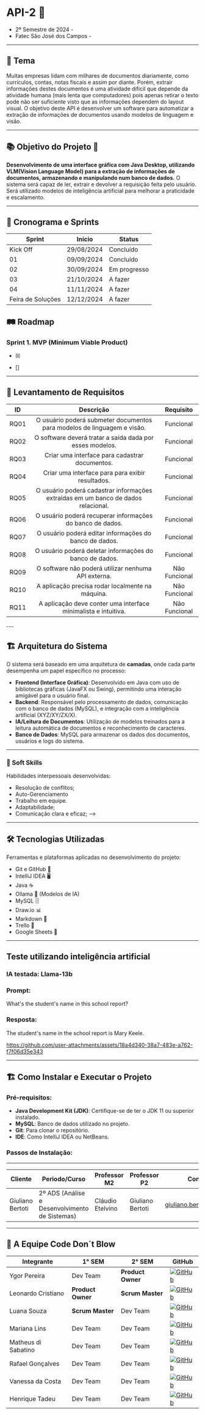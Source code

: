 # API-2 🚀

- 2º Semestre de 2024 -
- Fatec São José dos Campos -
---

## 📌 Tema

Muitas empresas lidam com milhares de documentos diariamente, como currículos, contas, notas fiscais e assim por diante. Porém, extrair informações destes documentos é uma atividade difícil que depende da atividade humana (mais lenta que computadores) pois apenas retirar o texto pode não ser suficiente visto que as informações dependem do layout visual. O objetivo deste API é desenvolver um software para automatizar a extração de informações de documentos usando modelos de linguagem e visão.

---

## 📚 Objetivo do Projeto 🎯

**Desenvolvimento de uma interface gráfica com Java Desktop, utilizando VLM(Vision Language Model) para a extração de informações de documentos, armazenando e manipulando num banco de dados.** O sistema será capaz de ler, extrair e devolver a requisição feita pelo usuário. Será utilizado modelos de inteligência artificial para melhorar a praticidade e escalamento.

---

## 📅 Cronograma e Sprints

| Sprint            | Início     | Status       |
| ----------------- | ---------- | ------------ |
| Kick Off          | 29/08/2024 | Concluído    |
| 01                | 09/09/2024 | Concluído |
| 02                | 30/09/2024 | Em progresso     |
| 03                | 21/10/2024 | A fazer      |
| 04                | 11/11/2024 | A fazer      |
| Feira de Soluções | 12/12/2024 | A fazer      |

## 🛤️ Roadmap

### Sprint 1. MVP (Minimum Viable Product)

- [x] 
- []

---

## 📝 Levantamento de Requisitos

<a id="requisitos"></a>

<div align="center">

|          ID           |                     Descrição                      |         Requisito          |
| :-------------------: | :----------------------------------------------------------: | :-------------: |
| RQ01 | O usuário poderá submeter documentos para modelos de linguagem e visão. |Funcional|
| RQ02 | O software deverá tratar a saída dada por esses modelos.|Funcional|
| RQ03 | Criar uma interface para cadastrar documentos.|Funcional|
| RQ04 | Criar uma interface para para exibir resultados. |Funcional|
| RQ05 | O usuário poderá cadastrar informações extraídas em um banco de dados relacional. |Funcional|
| RQ06 | O usuário poderá recuperar informações do banco de dados. |Funcional|
| RQ07 | O usuário poderá editar informações do banco de dados. |Funcional|
| RQ08 | O usuário poderá deletar informações do banco de dados. |Funcional|
| RQ09 | O software não poderá utilizar nenhuma API externa. |Não Funcional|
| RQ10 | A aplicação precisa rodar localmente na máquina. |Não Funcional|
| RQ11 | A aplicação deve conter uma interface minimalista e intuitiva. |Não Funcional|

</div>
---

## 🏗️ Arquitetura do Sistema

O sistema será baseado em uma arquitetura de **camadas**, onde cada parte desempenha um papel específico no processo:

- **Frontend (Interface Gráfica)**: Desenvolvido em Java com uso de bibliotecas gráficas (JavaFX ou Swing), permitindo uma interação amigável para o usuário final.
- **Backend**: Responsável pelo processamento de dados, comunicação com o banco de dados (MySQL), e integração com a inteligência artificial (XYZ/XY/ZX/X).
- **IA/Leitura de Documentos**: Utilização de modelos treinados para a leitura automática de documentos e reconhecimento de caracteres.
- **Banco de Dados**: MySQL para armazenar os dados dos documentos, usuários e logs do sistema.


<!-- ### Diagrama de Arquitetura 📊 -->


---


### 🌱 Soft Skills

Habilidades interpessoais desenvolvidas:

- Resolução de conflitos;
- Auto-Gerenciamento
- Trabalho em equipe.
- Adaptabilidade;
- Comunicação clara e eficaz; -->

---

## 🛠️ Tecnologias Utilizadas

Ferramentas e plataformas aplicadas no desenvolvimento do projeto:
<!-- COLOCAR OS ICONES -->
<!-- - Figma 🎨 -->
- Git e GitHub 🐙
- IntelliJ IDEA 🖥️
- Java ☕
- Ollama 🧠 (Modelos de IA)
- MySQL 🗄️
- Draw.io 📊
- Markdown 📝
- Trello 🔧
- Google Sheets 📑

---
## Teste utilizando inteligência artificial

### IA testada: Llama-13b
### Prompt:
What's the student's name in this school report?
### Resposta:
The student's name in the school report is Mary Keele.

https://github.com/user-attachments/assets/18a4d340-38a7-483e-a762-f7f06d35e343


---

## 🏗️ Como Instalar e Executar o Projeto

### Pré-requisitos:

- **Java Development Kit (JDK)**: Certifique-se de ter o JDK 11 ou superior instalado.
- **MySQL**: Banco de dados utilizado no projeto.
- **Git**: Para clonar o repositório.
- **IDE**: Como IntelliJ IDEA ou NetBeans.

### Passos de Instalação:




---

| Cliente          | Periodo/Curso                                  | Professor M2      | Professor P2     | Contato Cliente                    |
| ---------------- | ---------------------------------------------- | ----------------- | ---------------- | ---------------------------------- |
| Giuliano Bertoti | 2º ADS (Análise e Desenvolvimento de Sistemas) | Cláudio Etelvino  | Giuliano Bertoti | <giuliano.bertoti@fatec.sp.gov.br> |
---

## 👥 A Equipe Code Don´t Blow


| Integrante | 1° SEM | 2° SEM | GitHub | 
|---|---|---|---|
| Ygor Pereira | Dev Team | **Product Owner** | [![GitHub](https://img.shields.io/badge/GitHub-111217?style=flat-square&logo=github&logoColor=white)](https://github.com/YgorPereira) | 
| Leonardo Cristiano | **Product Owner** | **Scrum Master** | [![GitHub](https://img.shields.io/badge/GitHub-111217?style=flat-square&logo=github&logoColor=white)](https://github.com/Leonardo-dSouza) | 
| Luana Souza | **Scrum Master** | Dev Team | [![GitHub](https://img.shields.io/badge/GitHub-111217?style=flat-square&logo=github&logoColor=white)](https://github.com/luanaapms) | 
| Mariana Lins | Dev Team | Dev Team | [![GitHub](https://img.shields.io/badge/GitHub-111217?style=flat-square&logo=github&logoColor=white)](https://github.com/mariana-lins) | 
| Matheus di Sabatino | Dev Team | Dev Team | [![GitHub](https://img.shields.io/badge/GitHub-111217?style=flat-square&logo=github&logoColor=white)](https://github.com/Omathzao) |
| Rafael Gonçalves | Dev Team | Dev Team | [![GitHub](https://img.shields.io/badge/GitHub-111217?style=flat-square&logo=github&logoColor=white)](https://github.com/EstupendoG) 
| Vanessa da Costa | Dev Team | Dev Team | [![GitHub](https://img.shields.io/badge/GitHub-111217?style=flat-square&logo=github&logoColor=white)](https://github.com/Doryumi) | 
| Henrique Tadeu | Dev Team | Dev Team | [![GitHub](https://img.shields.io/badge/GitHub-111217?style=flat-square&logo=github&logoColor=white)](https://github.com/henrySilverIX) | 


